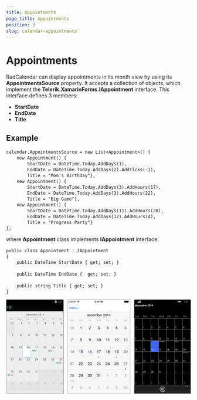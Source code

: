 ```yaml
---
title: Appointments
page_title: Appointments
position: 3
slug: calendar-appointments
---
```


# Appointments #

RadCalendar can display appointments in its month view by using its **AppointmentsSource** property. It accepts a collection of objects, which implement the **Telerik.XamarinForms.IAppointment** interface. This interface defines 3 members:

- **StartDate** 
- **EndDate**
- **Title**

## Example ##

	calendar.AppointmentsSource = new List<Appointment>() {
		new Appointment() { 
			StartDate = DateTime.Today.AddDays(1), 
			EndDate = DateTime.Today.AddDays(2).AddTicks(-1), 
			Title = "Mom's Birthday"},
		new Appointment() { 
			StartDate = DateTime.Today.AddDays(3).AddHours(17), 
			EndDate = DateTime.Today.AddDays(3).AddHours(22), 
			Title = "Big Game"},
		new Appointment() {
			StartDate = DateTime.Today.AddDays(11).AddHours(20), 
			EndDate = DateTime.Today.AddDays(12).AddHours(4), 
			Title = "Progress Party"}
	};

where **Appointment** class implements **IAppointment** interface:

	public class Appointment : IAppointment
	{
		public DateTime StartDate { get; set; }

		public DateTime EndDate {  get; set; }

		public string Title { get; set; }
	}

![Appointments](images/calendar-appointments.png)